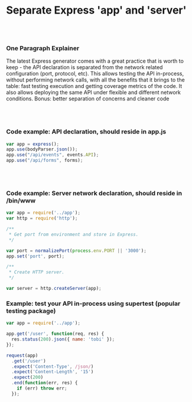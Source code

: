 # Separate Express 'app' and 'server'

<br/><br/>

### One Paragraph Explainer

The latest Express generator comes with a great practice that is worth to keep - the API declaration is separated from the network related configuration (port, protocol, etc). This allows testing the API in-process, without performing network calls, with all the benefits that it brings to the table: fast testing execution and getting coverage metrics of the code. It also allows deploying the same API under flexible and different network conditions. Bonus: better separation of concerns and cleaner code

<br/><br/>

### Code example: API declaration, should reside in app.js

```javascript
var app = express();
app.use(bodyParser.json());
app.use("/api/events", events.API);
app.use("/api/forms", forms);
```

<br/><br/>

### Code example: Server network declaration, should reside in /bin/www

```javascript
var app = require('../app');
var http = require('http');

/**
 * Get port from environment and store in Express.
 */

var port = normalizePort(process.env.PORT || '3000');
app.set('port', port);

/**
 * Create HTTP server.
 */

var server = http.createServer(app);
```

### Example: test your API in-process using supertest (popular testing package)

```javascript
var app = require('../app');

app.get('/user', function(req, res) {
  res.status(200).json({ name: 'tobi' });
});

request(app)
  .get('/user')
  .expect('Content-Type', /json/)
  .expect('Content-Length', '15')
  .expect(200)
  .end(function(err, res) {
    if (err) throw err;
  });
````

